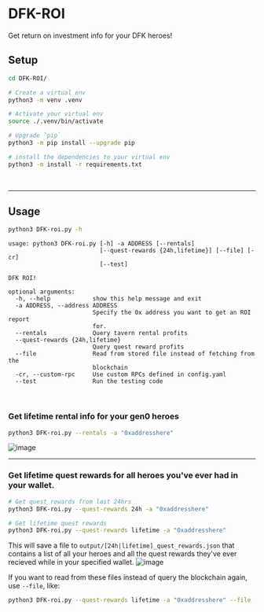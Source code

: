 # DFK-ROI
Get return on investment info for your DFK heroes!
<br>

## Setup
```bash
cd DFK-ROI/

# Create a virtual env
python3 -m venv .venv

# Activate your virtual env 
source ./.venv/bin/activate

# Upgrade `pip`
python3 -m pip install --upgrade pip

# install the dependencies to your virtual env
python3 -m install -r requirements.txt
```
<br>

---
## Usage
```bash
python3 DFK-roi.py -h
```
```
usage: python3 DFK-roi.py [-h] -a ADDRESS [--rentals]
                          [--quest-rewards {24h,lifetime}] [--file] [-cr]
                          [--test]

DFK ROI!

optional arguments:
  -h, --help            show this help message and exit
  -a ADDRESS, --address ADDRESS
                        Specify the 0x address you want to get an ROI report
                        for.
  --rentals             Query tavern rental profits
  --quest-rewards {24h,lifetime}
                        Query quest reward profits
  --file                Read from stored file instead of fetching from the
                        blockchain
  -cr, --custom-rpc     Use custom RPCs defined in config.yaml
  --test                Run the testing code
```
<br>

### Get lifetime rental info for your gen0 heroes
```bash
python3 DFK-roi.py --rentals -a "0xaddresshere"
```
![image](https://user-images.githubusercontent.com/99366718/175788963-b1ed9fb2-6371-4412-a19d-22b54de27524.png)
<br>

---
### Get lifetime quest rewards for all heroes you've ever had in your wallet.
```bash
# Get quest rewards from last 24hrs
python3 DFK-roi.py --quest-rewards 24h -a "0xaddresshere"

# Get lifetime quest rewards
python3 DFK-roi.py --quest-rewards lifetime -a "0xaddresshere"
```

This will save a file to `output/[24h|lifetime]_quest_rewards.json` that contains a list of all your heroes and all the quest rewards they've ever recieved while in your specified wallet.
![image](https://user-images.githubusercontent.com/99366718/175789007-ebd4fd59-c88f-482e-a55e-8d2171397b32.png)

If you want to read from these files instead of query the blockchain again, use `--file`, like:
```bash
python3 DFK-roi.py --quest-rewards lifetime -a "0xaddresshere" --file
```